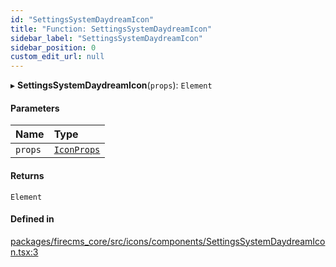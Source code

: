```yaml
---
id: "SettingsSystemDaydreamIcon"
title: "Function: SettingsSystemDaydreamIcon"
sidebar_label: "SettingsSystemDaydreamIcon"
sidebar_position: 0
custom_edit_url: null
---
```


▸ **SettingsSystemDaydreamIcon**(`props`): `Element`

#### Parameters

| Name | Type |
| :------ | :------ |
| `props` | [`IconProps`](../types/IconProps.md) |

#### Returns

`Element`

#### Defined in

[packages/firecms_core/src/icons/components/SettingsSystemDaydreamIcon.tsx:3](https://github.com/FireCMSco/firecms/blob/d45f3739/packages/firecms_core/src/icons/components/SettingsSystemDaydreamIcon.tsx#L3)
